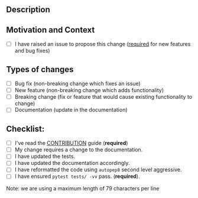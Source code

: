 <!--- Provide a general summary of your changes in the Title above -->

## Description
<!--- Describe your changes in detail -->

## Motivation and Context
<!--- Why is this change required? What problem does it solve? -->
<!--- If it fixes an open issue, please link to the issue here. -->
<!--- You can use the syntax `closes #100` if this solves the issue #100 -->
- [ ] I have raised an issue to propose this change ([required](https://github.com/jajimer/sinergym/blob/main/CONTRIBUTING.md) for new features and bug fixes)

## Types of changes
<!--- What types of changes does your code introduce? Put an `x` in all the boxes that apply: -->
- [ ] Bug fix (non-breaking change which fixes an issue)
- [ ] New feature (non-breaking change which adds functionality)
- [ ] Breaking change (fix or feature that would cause existing functionality to change)
- [ ] Documentation (update in the documentation)

## Checklist:
<!--- Go over all the following points, and put an `x` in all the boxes that apply. -->
<!--- If you're unsure about any of these, don't hesitate to ask. We're here to help! -->
- [ ] I've read the [CONTRIBUTION](https://github.com/jajimer/sinergym/blob/main/CONTRIBUTING.md) guide (**required**)
- [ ] My change requires a change to the documentation.
- [ ] I have updated the tests.
- [ ] I have updated the documentation accordingly.
- [ ] I have reformatted the code using `autopep8` second level aggressive.
- [ ] I have ensured `pytest tests/ -vv` pass. (**required**).

Note: we are using a maximum length of 79 characters per line

<!--- This Template is an edited version of the one from https://github.com/evilsocket/pwnagotchi/-->